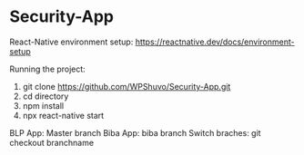 # Security-App
React-Native environment setup: https://reactnative.dev/docs/environment-setup

Running the project:
1.	git clone https://github.com/WPShuvo/Security-App.git
2.	cd directory
3.	npm install
4.	npx react-native start

BLP App: Master branch
Biba App: biba branch
Switch braches: git checkout branchname
